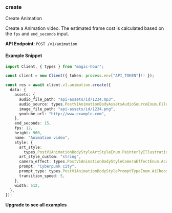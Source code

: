 
### create <a name="create"></a>
Create Animation

Create a Animation video. The estimated frame cost is calculated based on the `fps` and `end_seconds` input.

**API Endpoint**: `POST /v1/animation`

#### Example Snippet

```typescript
import Client, { types } from "magic-hour";

const client = new Client({ token: process.env["API_TOKEN"]!! });

const res = await client.v1.animation.create({
  data: {
    assets: {
      audio_file_path: "api-assets/id/1234.mp3",
      audio_source: types.PostV1AnimationBodyAssetsAudioSourceEnum.File,
      image_file_path: "api-assets/id/1234.png",
      youtube_url: "http://www.example.com",
    },
    end_seconds: 15,
    fps: 12,
    height: 960,
    name: "Animation video",
    style: {
      art_style:
        types.PostV1AnimationBodyStyleArtStyleEnum.PainterlyIllustration,
      art_style_custom: "string",
      camera_effect: types.PostV1AnimationBodyStyleCameraEffectEnum.Accelerate,
      prompt: "Cyberpunk city",
      prompt_type: types.PostV1AnimationBodyStylePromptTypeEnum.AiChoose,
      transition_speed: 5,
    },
    width: 512,
  },
});
```

**Upgrade to see all examples**

